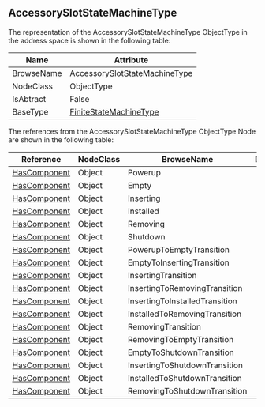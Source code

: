 <!-- objecttype -->
## AccessorySlotStateMachineType
The representation of the AccessorySlotStateMachineType ObjectType in the address space is shown in the following table:  

|Name|Attribute|
|---|---|
|BrowseName|AccessorySlotStateMachineType|
|NodeClass|ObjectType|
|IsAbtract|False|
|BaseType|[FiniteStateMachineType](../../../Core/Part5/ObjectTypes/FiniteStateMachineType/readme.md)|

The references from the AccessorySlotStateMachineType ObjectType Node are shown in the following table:  

|Reference|NodeClass|BrowseName|DataType|TypeDefinition|ModellingRule|
|---|---|---|---|---|---|
|[HasComponent](../../../Core/Part3/ReferenceTypes/HasComponent/readme.md)|Object|Powerup||[InitialStateType](../../../Core/Part5/ObjectTypes/InitialStateType/readme.md)||
|[HasComponent](../../../Core/Part3/ReferenceTypes/HasComponent/readme.md)|Object|Empty||[StateType](../../../Core/Part5/ObjectTypes/StateType/readme.md)||
|[HasComponent](../../../Core/Part3/ReferenceTypes/HasComponent/readme.md)|Object|Inserting||[StateType](../../../Core/Part5/ObjectTypes/StateType/readme.md)||
|[HasComponent](../../../Core/Part3/ReferenceTypes/HasComponent/readme.md)|Object|Installed||[StateType](../../../Core/Part5/ObjectTypes/StateType/readme.md)||
|[HasComponent](../../../Core/Part3/ReferenceTypes/HasComponent/readme.md)|Object|Removing||[StateType](../../../Core/Part5/ObjectTypes/StateType/readme.md)||
|[HasComponent](../../../Core/Part3/ReferenceTypes/HasComponent/readme.md)|Object|Shutdown||[StateType](../../../Core/Part5/ObjectTypes/StateType/readme.md)||
|[HasComponent](../../../Core/Part3/ReferenceTypes/HasComponent/readme.md)|Object|PowerupToEmptyTransition||[TransitionType](../../../Core/Part5/ObjectTypes/TransitionType/readme.md)||
|[HasComponent](../../../Core/Part3/ReferenceTypes/HasComponent/readme.md)|Object|EmptyToInsertingTransition||[TransitionType](../../../Core/Part5/ObjectTypes/TransitionType/readme.md)||
|[HasComponent](../../../Core/Part3/ReferenceTypes/HasComponent/readme.md)|Object|InsertingTransition||[TransitionType](../../../Core/Part5/ObjectTypes/TransitionType/readme.md)||
|[HasComponent](../../../Core/Part3/ReferenceTypes/HasComponent/readme.md)|Object|InsertingToRemovingTransition||[TransitionType](../../../Core/Part5/ObjectTypes/TransitionType/readme.md)||
|[HasComponent](../../../Core/Part3/ReferenceTypes/HasComponent/readme.md)|Object|InsertingToInstalledTransition||[TransitionType](../../../Core/Part5/ObjectTypes/TransitionType/readme.md)||
|[HasComponent](../../../Core/Part3/ReferenceTypes/HasComponent/readme.md)|Object|InstalledToRemovingTransition||[TransitionType](../../../Core/Part5/ObjectTypes/TransitionType/readme.md)||
|[HasComponent](../../../Core/Part3/ReferenceTypes/HasComponent/readme.md)|Object|RemovingTransition||[TransitionType](../../../Core/Part5/ObjectTypes/TransitionType/readme.md)||
|[HasComponent](../../../Core/Part3/ReferenceTypes/HasComponent/readme.md)|Object|RemovingToEmptyTransition||[TransitionType](../../../Core/Part5/ObjectTypes/TransitionType/readme.md)||
|[HasComponent](../../../Core/Part3/ReferenceTypes/HasComponent/readme.md)|Object|EmptyToShutdownTransition||[TransitionType](../../../Core/Part5/ObjectTypes/TransitionType/readme.md)||
|[HasComponent](../../../Core/Part3/ReferenceTypes/HasComponent/readme.md)|Object|InsertingToShutdownTransition||[TransitionType](../../../Core/Part5/ObjectTypes/TransitionType/readme.md)||
|[HasComponent](../../../Core/Part3/ReferenceTypes/HasComponent/readme.md)|Object|InstalledToShutdownTransition||[TransitionType](../../../Core/Part5/ObjectTypes/TransitionType/readme.md)||
|[HasComponent](../../../Core/Part3/ReferenceTypes/HasComponent/readme.md)|Object|RemovingToShutdownTransition||[TransitionType](../../../Core/Part5/ObjectTypes/TransitionType/readme.md)||

